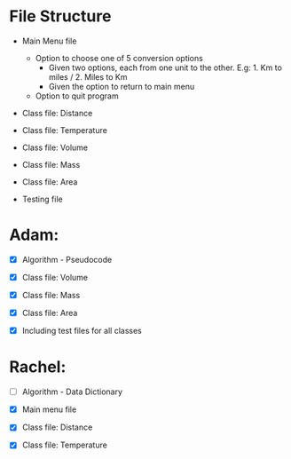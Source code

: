 # File Structure

- Main Menu file
  - Option to choose one of 5 conversion options
    - Given two options, each from one unit to the other. E.g: 1. Km to miles / 2. Miles to Km
    - Given the option to return to main menu
  - Option to quit program

- Class file: Distance
- Class file: Temperature
- Class file: Volume
- Class file: Mass
- Class file: Area
- Testing file



# Adam:

- [x] Algorithm - Pseudocode
- [x] Class file: Volume 
- [x] Class file: Mass
- [x] Class file: Area
- [x] Including test files for all classes


# Rachel:

- [ ] Algorithm - Data Dictionary
- [x] Main menu file
- [x] Class file: Distance
- [x] Class file: Temperature

